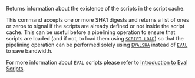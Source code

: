 Returns information about the existence of the scripts in the script cache.

This command accepts one or more SHA1 digests and returns a list of ones or
zeros to signal if the scripts are already defined or not inside the script
cache.
This can be useful before a pipelining operation to ensure that scripts are
loaded (and if not, to load them using [`SCRIPT LOAD`](script-load.md)) so that the pipelining
operation can be performed solely using [`EVALSHA`](evalsha.md) instead of [`EVAL`](eval.md) to save
bandwidth.

For more information about `EVAL` scripts please refer to [Introduction to Eval Scripts](../topics/eval-intro.md).

